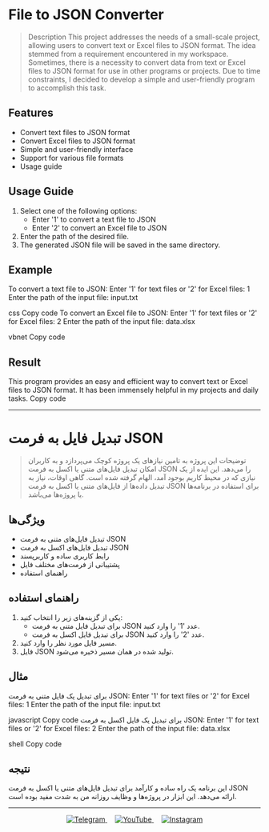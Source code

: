 # File to JSON Converter

> Description
This project addresses the needs of a small-scale project, allowing users to convert text or Excel files to JSON format. The idea stemmed from a requirement encountered in my workspace. Sometimes, there is a necessity to convert data from text or Excel files to JSON format for use in other programs or projects. Due to time constraints, I decided to develop a simple and user-friendly program to accomplish this task.

## Features
- Convert text files to JSON format
- Convert Excel files to JSON format
- Simple and user-friendly interface
- Support for various file formats
- Usage guide

## Usage Guide
1. Select one of the following options:
   - Enter '1' to convert a text file to JSON
   - Enter '2' to convert an Excel file to JSON
2. Enter the path of the desired file.
3. The generated JSON file will be saved in the same directory.

## Example
To convert a text file to JSON:
Enter '1' for text files or '2' for Excel files: 1
Enter the path of the input file: input.txt

css
Copy code
To convert an Excel file to JSON:
Enter '1' for text files or '2' for Excel files: 2
Enter the path of the input file: data.xlsx

vbnet
Copy code

## Result
This program provides an easy and efficient way to convert text or Excel files to JSON format. It has been immensely helpful in my projects and daily tasks.
Copy code

---
# تبدیل فایل به فرمت JSON

> توضیحات
این پروژه به تامین نیازهای یک پروژه کوچک می‌پردازد و به کاربران امکان تبدیل فایل‌های متنی یا اکسل به فرمت JSON را می‌دهد. این ایده از یک نیازی که در محیط کاریم بوجود آمد، الهام گرفته شده است. گاهی اوقات، نیاز به تبدیل داده‌ها از فایل‌های متنی یا اکسل به فرمت JSON برای استفاده در برنامه‌ها یا پروژه‌ها می‌باشد.

## ویژگی‌ها
- تبدیل فایل‌های متنی به فرمت JSON
- تبدیل فایل‌های اکسل به فرمت JSON
- رابط کاربری ساده و کاربرپسند
- پشتیبانی از فرمت‌های مختلف فایل
- راهنمای استفاده

## راهنمای استفاده
1. یکی از گزینه‌های زیر را انتخاب کنید:
   - برای تبدیل فایل متنی به فرمت JSON عدد '1' را وارد کنید.
   - برای تبدیل فایل اکسل به فرمت JSON عدد '2' را وارد کنید.
2. مسیر فایل مورد نظر را وارد کنید.
3. فایل JSON تولید شده در همان مسیر ذخیره می‌شود.

## مثال
برای تبدیل یک فایل متنی به فرمت JSON:
Enter '1' for text files or '2' for Excel files: 1
Enter the path of the input file: input.txt

javascript
Copy code
برای تبدیل یک فایل اکسل به فرمت JSON:
Enter '1' for text files or '2' for Excel files: 2
Enter the path of the input file: data.xlsx

shell
Copy code

## نتیجه
این برنامه یک راه ساده و کارآمد برای تبدیل فایل‌های متنی یا اکسل به فرمت JSON ارائه می‌دهد. این ابزار در پروژه‌ها و وظایف روزانه من به شدت مفید بوده است.


---
<p align="center">
  <a href="https://t.me/MystiqueShade">
    <img src="https://img.shields.io/badge/Telegram-2CA5E0?style=for-the-badge&logo=telegram&logoColor=white" alt="Telegram">
  </a>&nbsp;&nbsp;&nbsp;
  <a href="https://www.youtube.com/@MystiqueShade">
    <img src="https://img.shields.io/badge/YouTube-FF0000?style=for-the-badge&logo=youtube&logoColor=white" alt="YouTube">
  </a>&nbsp;&nbsp;&nbsp;
  <a href="https://www.instagram.com/MystiqueShadeteam">
    <img src="https://img.shields.io/badge/Instagram-E4405F?style=for-the-badge&logo=instagram&logoColor=white" alt="Instagram">
  </a>
</p>
